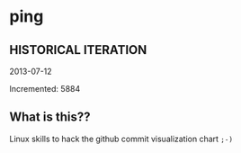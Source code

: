 # ping

## HISTORICAL ITERATION
2013-07-12

Incremented: 5884

## What is this?? 
Linux skills to hack the github commit visualization chart `;-)`
